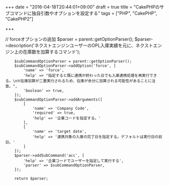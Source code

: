 +++
date = "2016-04-18T20:44:01+09:00"
draft = true
title = "CakePHPのサブコマンドに独自引数やオプションを設定する"
tags = ["PHP", "CakePHP", "CakePHP2"]

+++


// forceオプションの追加
        $parser = parent::getOptionParser();
        $parser->description('ネクストエンジンユーザーのOPL入庫実績を元に、ネクストエンジン上の在庫数を加算するコマンド');

        $subCommandOptionParser = parent::getOptionParser();
        $subCommandOptionParser->addOption('force', [
            'name' => 'force',
            'help' => "指定すると既に連携が終わった日でも入庫連携処理を再実行できる。\n※在庫加算が二重実行されるため、在庫が余分に加算される可能性があることに注意。",
            'boolean' => true,
        ]);
        $subCommandOptionParser->addArguments([
            [
                'name' => 'Company Code',
                'required' => true,
                'help' => '企業コードを指定する。'
            ],
            [
                'name' => 'target date',
                'help' => '連携対象の入庫の完了日を指定する。デフォルトは実行日の前日。'
            ]
        ]);
        $parser->addSubCommand('acc', [
            'help' => '企業コードでユーザーを指定して実行する',
            'parser' => $subCommandOptionParser,
        ]);

        return $parser;